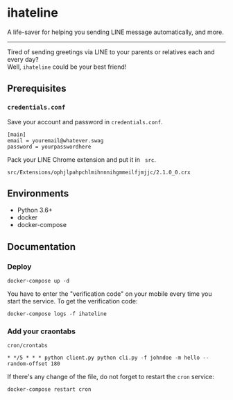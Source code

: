 # ihateline

A life-saver for helping you sending LINE message automatically, and more.

---


Tired of sending greetings via LINE to your parents or relatives each and every day?  
Well, `ihateline` could be your best friend!



## Prerequisites

### `credentials.conf`

Save your account and password in `credentials.conf`.

    [main]
    email = youremail@whatever.swag
    password = yourpasswordhere

Pack your LINE Chrome extension and put it in ` src`.

    src/Extensions/ophjlpahpchlmihnnnihgmmeilfjmjjc/2.1.0_0.crx


## Environments
+ Python 3.6+  
+ docker
+ docker-compose


## Documentation

### Deploy

    docker-compose up -d

You have to enter the "verification code" on your mobile every time you start the service. To get the verification code:

    docker-compose logs -f ihateline

### Add your craontabs

`cron/crontabs`

    * */5 * * * python client.py python cli.py -f johndoe -m hello --random-offset 180

If there's any change of the file, do not forget to restart the `cron` service:

    docker-compose restart cron
